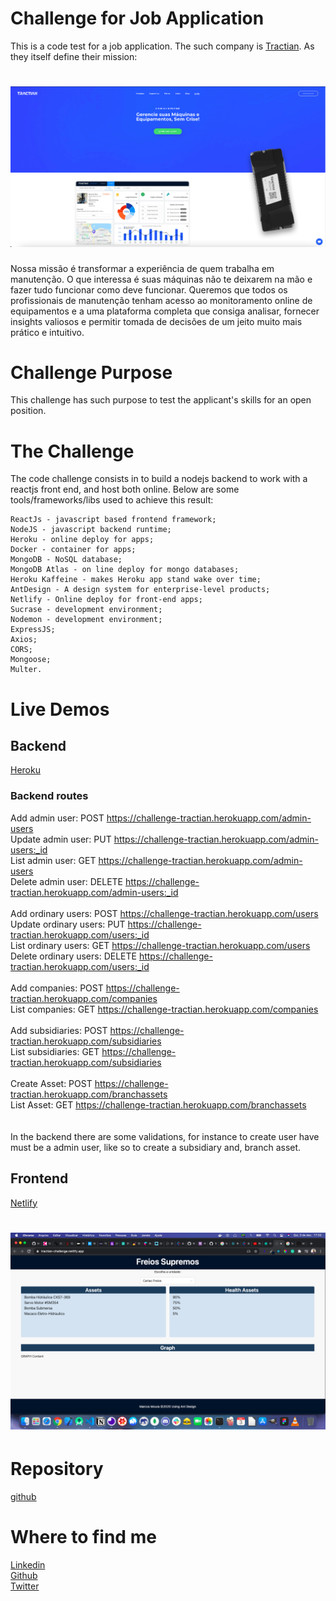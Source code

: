# Challenge for Job Application

This is a code test for a job application. The such company is [Tractian](https://tractian.com). As they itself define their mission:
<h1 align='center'>
  <img alt='tractian' src="tractian.png" />
</h1>

<p>
Nossa missão é transformar a experiência de quem trabalha em manutenção. O que interessa é suas máquinas não te deixarem na mão e fazer tudo funcionar como deve funcionar. Queremos que todos os profissionais de manutenção tenham acesso ao monitoramento online de equipamentos e a uma plataforma completa que consiga analisar, fornecer insights valiosos e permitir tomada de decisões de um jeito muito mais prático e intuitivo.
</p>

# Challenge Purpose

This challenge has such purpose to test the applicant's skills for an open position.

# The Challenge

The code challenge consists in to build a nodejs backend to work with a reactjs front end, and host both online. Below are some tools/frameworks/libs used to achieve this result:
```
ReactJs - javascript based frontend framework;
NodeJS - javascript backend runtime;
Heroku - online deploy for apps;
Docker - container for apps;
MongoDB - NoSQL database;
MongoDB Atlas - on line deploy for mongo databases;
Heroku Kaffeine - makes Heroku app stand wake over time;
AntDesign - A design system for enterprise-level products;
Netlify - Online deploy for front-end apps;
Sucrase - development environment;
Nodemon - development environment;
ExpressJS;
Axios;
CORS;
Mongoose;
Multer.
```

# Live Demos

## Backend
[Heroku](https://challenge-tractian.herokuapp.com/)

### Backend routes

Add admin user: POST https://challenge-tractian.herokuapp.com/admin-users <br>
Update admin user: PUT https://challenge-tractian.herokuapp.com/admin-users:_id <br>
List admin user: GET https://challenge-tractian.herokuapp.com/admin-users <br>
Delete admin user: DELETE https://challenge-tractian.herokuapp.com/admin-users:_id <br>
<br>
Add ordinary users: POST https://challenge-tractian.herokuapp.com/users <br>
Update ordinary users: PUT https://challenge-tractian.herokuapp.com/users:_id <br>
List ordinary users: GET https://challenge-tractian.herokuapp.com/users <br>
Delete ordinary users: DELETE https://challenge-tractian.herokuapp.com/users:_id <br>
<br>
Add companies: POST https://challenge-tractian.herokuapp.com/companies <br>
List companies: GET https://challenge-tractian.herokuapp.com/companies <br>
<br>
Add subsidiaries: POST https://challenge-tractian.herokuapp.com/subsidiaries <br>
List subsidiaries: GET https://challenge-tractian.herokuapp.com/subsidiaries <br>
<br>
Create Asset: POST https://challenge-tractian.herokuapp.com/branchassets <br>
List Asset: GET https://challenge-tractian.herokuapp.com/branchassets <br>
<br><br>
In the backend there are some validations, for instance to create user have must be a admin user, like so to create a subsidiary and, branch asset.

## Frontend
[Netlify](https://tractian-challenge.netlify.app/)
<h1 align='center'>
  <img alt='tractian' src="live.png" />
</h1>

# Repository

[github](https://github.com/thomaslnx/TractianChallenge)

# Where to find me
[Linkedin](https://www.linkedin.com/in/marcos-de-moura-silva/)
<br>
[Github](https://github.com/thomaslnx)
<br>
[Twitter](https://twitter.com/thomaslnx)